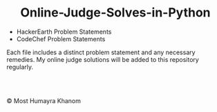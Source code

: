 
<div align="center">
  <h1>Online-Judge-Solves-in-Python</h1>
</div>


- HackerEarth Problem Statements
- CodeChef Problem Statements
 

 <p>Each file includes a distinct problem statement and any necessary remedies. My online judge solutions will be added to this repository regularly.</p>
 
 </br>
 </br>

© Most Humayra Khanom
</div>
